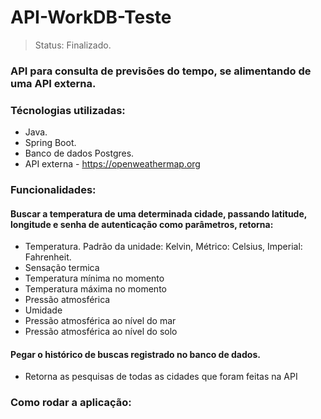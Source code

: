 <h1>API-WorkDB-Teste</h1>

> Status: Finalizado. 

### API para consulta de previsões do tempo, se alimentando de uma API externa.
### Técnologias utilizadas:
+ Java.
+ Spring Boot.
+ Banco de dados Postgres.
+ API externa - https://openweathermap.org

### Funcionalidades:
#### Buscar a temperatura de uma determinada cidade, passando latitude, longitude e senha de autenticação como parâmetros, retorna:
+ Temperatura. Padrão da unidade: Kelvin, Métrico: Celsius, Imperial: Fahrenheit.
+ Sensação termica
+ Temperatura mínima no momento
+ Temperatura máxima no momento
+ Pressão atmosférica
+ Umidade
+ Pressão atmosférica ao nível do mar
+ Pressão atmosférica ao nível do solo

#### Pegar o histórico de buscas registrado no banco de dados.
+ Retorna as pesquisas de todas as cidades que foram feitas na API

### Como rodar a aplicação:
